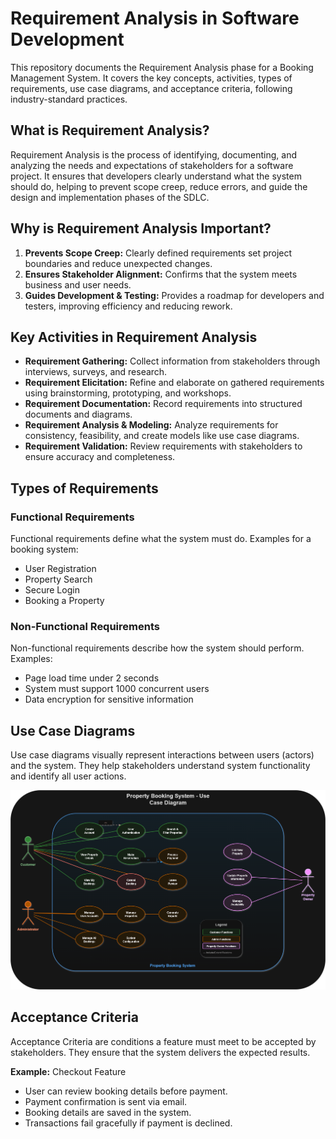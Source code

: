 # Requirement Analysis in Software Development






This repository documents the Requirement Analysis phase for a Booking Management System. It covers the key concepts, activities, types of requirements, use case diagrams, and acceptance criteria, following industry-standard practices.

## What is Requirement Analysis?

Requirement Analysis is the process of identifying, documenting, and analyzing the needs and expectations of stakeholders for a software project. It ensures that developers clearly understand what the system should do, helping to prevent scope creep, reduce errors, and guide the design and implementation phases of the SDLC.

## Why is Requirement Analysis Important?

1. **Prevents Scope Creep:** Clearly defined requirements set project boundaries and reduce unexpected changes.  
2. **Ensures Stakeholder Alignment:** Confirms that the system meets business and user needs.  
3. **Guides Development & Testing:** Provides a roadmap for developers and testers, improving efficiency and reducing rework.

## Key Activities in Requirement Analysis

- **Requirement Gathering:** Collect information from stakeholders through interviews, surveys, and research.  
- **Requirement Elicitation:** Refine and elaborate on gathered requirements using brainstorming, prototyping, and workshops.  
- **Requirement Documentation:** Record requirements into structured documents and diagrams.  
- **Requirement Analysis & Modeling:** Analyze requirements for consistency, feasibility, and create models like use case diagrams.  
- **Requirement Validation:** Review requirements with stakeholders to ensure accuracy and completeness.

## Types of Requirements

### Functional Requirements
Functional requirements define what the system must do. Examples for a booking system:  
- User Registration  
- Property Search  
- Secure Login  
- Booking a Property

### Non-Functional Requirements
Non-functional requirements describe how the system should perform. Examples:  
- Page load time under 2 seconds  
- System must support 1000 concurrent users  
- Data encryption for sensitive information

## Use Case Diagrams

Use case diagrams visually represent interactions between users (actors) and the system. They help stakeholders understand system functionality and identify all user actions.

![Booking System Use Case](alx-booking-uc.png)

## Acceptance Criteria

Acceptance Criteria are conditions a feature must meet to be accepted by stakeholders. They ensure that the system delivers the expected results.

**Example:** Checkout Feature  
- User can review booking details before payment.  
- Payment confirmation is sent via email.  
- Booking details are saved in the system.  
- Transactions fail gracefully if payment is declined.

